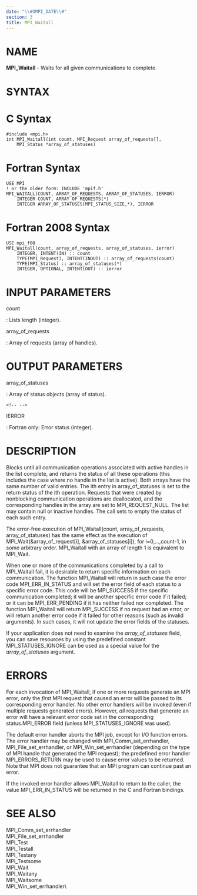 ```yaml
---
date: "\\#OMPI_DATE\\#"
section: 3
title: MPI_Waitall
---
```


NAME
====

**MPI_Waitall** - Waits for all given communications to complete.

SYNTAX
======

C Syntax
========

    #include <mpi.h>
    int MPI_Waitall(int count, MPI_Request array_of_requests[],
    	MPI_Status *array_of_statuses)

Fortran Syntax
==============

    USE MPI
    ! or the older form: INCLUDE 'mpif.h'
    MPI_WAITALL(COUNT, ARRAY_OF_REQUESTS, ARRAY_OF_STATUSES, IERROR)
    	INTEGER	COUNT, ARRAY_OF_REQUESTS(*)
    	INTEGER	ARRAY_OF_STATUSES(MPI_STATUS_SIZE,*), IERROR

Fortran 2008 Syntax
===================

    USE mpi_f08
    MPI_Waitall(count, array_of_requests, array_of_statuses, ierror)
    	INTEGER, INTENT(IN) :: count
    	TYPE(MPI_Request), INTENT(INOUT) :: array_of_requests(count)
    	TYPE(MPI_Status) :: array_of_statuses(*)
    	INTEGER, OPTIONAL, INTENT(OUT) :: ierror

INPUT PARAMETERS
================

count

:   Lists length (integer).

array_of_requests

:   Array of requests (array of handles).

OUTPUT PARAMETERS
=================

array_of_statuses

:   Array of status objects (array of status).

```{=html}
<!-- -->
```

IERROR

:   Fortran only: Error status (integer).

DESCRIPTION
===========

Blocks until all communication operations associated with active handles
in the list complete, and returns the status of all these operations
(this includes the case where no handle in the list is active). Both
arrays have the same number of valid entries. The ith entry in
array_of_statuses is set to the return status of the ith operation.
Requests that were created by nonblocking communication operations are
deallocated, and the corresponding handles in the array are set to
MPI_REQUEST_NULL. The list may contain null or inactive handles. The
call sets to empty the status of each such entry.

The error-free execution of MPI_Waitall(count, array_of_requests,
array_of_statuses) has the same effect as the execution of
MPI_Wait(&array_of_request\[i\], &array_of_statuses\[i\]), for
i=0,\...,count-1, in some arbitrary order. MPI_Waitall with an array of
length 1 is equivalent to MPI_Wait.

When one or more of the communications completed by a call to
MPI_Waitall fail, it is desirable to return specific information on each
communication. The function MPI_Waitall will return in such case the
error code MPI_ERR_IN_STATUS and will set the error field of each status
to a specific error code. This code will be MPI_SUCCESS if the specific
communication completed; it will be another specific error code if it
failed; or it can be MPI_ERR_PENDING if it has neither failed nor
completed. The function MPI_Waitall will return MPI_SUCCESS if no
request had an error, or will return another error code if it failed for
other reasons (such as invalid arguments). In such cases, it will not
update the error fields of the statuses.

If your application does not need to examine the *array_of_statuses*
field, you can save resources by using the predefined constant
MPI_STATUSES_IGNORE can be used as a special value for the
*array_of_statuses* argument.

ERRORS
======

For each invocation of MPI_Waitall, if one or more requests generate an
MPI error, only the *first* MPI request that caused an error will be
passed to its corresponding error handler. No other error handlers will
be invoked (even if multiple requests generated errors). However, *all*
requests that generate an error will have a relevant error code set in
the corresponding status.MPI_ERROR field (unless MPI_STATUSES_IGNORE was
used).

The default error handler aborts the MPI job, except for I/O function
errors. The error handler may be changed with MPI_Comm_set_errhandler,
MPI_File_set_errhandler, or MPI_Win_set_errhandler (depending on the
type of MPI handle that generated the MPI request); the predefined error
handler MPI_ERRORS_RETURN may be used to cause error values to be
returned. Note that MPI does not guarantee that an MPI program can
continue past an error.

If the invoked error handler allows MPI_Waitall to return to the caller,
the value MPI_ERR_IN_STATUS will be returned in the C and Fortran
bindings.

SEE ALSO
========

MPI_Comm_set_errhandler\
MPI_File_set_errhandler\
MPI_Test\
MPI_Testall\
MPI_Testany\
MPI_Testsome\
MPI_Wait\
MPI_Waitany\
MPI_Waitsome\
MPI_Win_set_errhandler\
